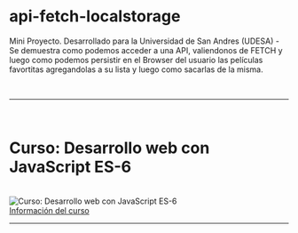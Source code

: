 # api-fetch-localstorage
Mini Proyecto. Desarrollado para la Universidad de San Andres (UDESA) - Se demuestra como podemos acceder a una API, valiendonos de FETCH y luego como podemos persistir en el Browser del usuario las películas favortitas agregandolas a su lista y luego como sacarlas de la misma.

<br>
<hr>
<br>
<h1>Curso: Desarrollo web con JavaScript ES-6 </h1>
<br>
<img  src='https://cedavilu.com/wp-content/uploads/2021/11/banner-hotmart.png' alt='Curso: Desarrollo web con JavaScript ES-6'>
<br>
<a href= "https://go.hotmart.com/V62266206C" target="_blank" >Información del curso<a/>
<hr>
